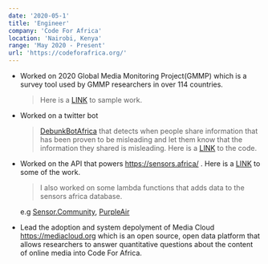 ```yaml
---
date: '2020-05-1'
title: 'Engineer'
company: 'Code For Africa'
location: 'Nairobi, Kenya'
range: 'May 2020 - Present'
url: 'https://codeforafrica.org/'
---
```


- Worked on 2020 Global Media Monitoring Project(GMMP) which is a survey tool used by GMMP researchers in over 114 countries.
  > Here is a [LINK](https://github.com/CodeForAfrica/gmmp/commits?author=esirK) to sample work.
- Worked on a twitter bot
  > [DebunkBotAfrica](https://twitter.com/DebunkBotAfrica) that detects when people share information that has been proven to be misleading and let them know that the information they shared is misleading. Here is a [LINK](https://github.com/CodeForAfrica/DebunkBot/commits?author=esirK) to the code.
- Worked on the API that powers https://sensors.africa/ . Here is a [LINK](https://github.com/CodeForAfrica/sensors.AFRICA-api/commits?author=esirK) to some of the work.

  > I also worked on some lambda functions that adds data to the sensors africa database.

  e.g [Sensor.Community](https://github.com/CodeForAfrica/sensors.AFRICA-api-Data-Sensor.Community),
  [PurpleAir](https://github.com/CodeForAfrica/sensors.AFRICA-api-Data-PurpleAir)

- Lead the adoption and system depolyment of Media Cloud https://mediacloud.org which is an open source, open data platform that allows researchers to answer quantitative questions about the content of online media into Code For Africa.
